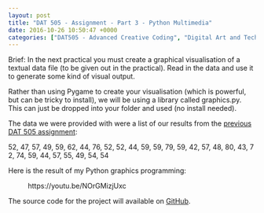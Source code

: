 ```yaml
---
layout: post
title: "DAT 505 - Assignment - Part 3 - Python Multimedia"
date: 2016-10-26 10:50:47 +0000
categories: ["DAT505 - Advanced Creative Coding", "Digital Art and Technology"]
---
```


Brief: In the next practical you must create a graphical visualisation of a textual data file (to be given out in the practical). Read in the data and use it to generate some kind of visual output.

Rather than using Pygame to create your visualisation&nbsp;(which is powerful, but can be tricky to install), we will be using a library called graphics.py. This can just be dropped into your folder and used (no install needed).

<p>The data we were provided with were a list of our results from the <a href="{{ site.baseurl }}/dat-505-assignment-part-1-mobile-app-development/">previous DAT 505 assignment</a>:</p>

52,&nbsp;47,&nbsp;57,&nbsp;49,&nbsp;59,&nbsp;62,&nbsp;44,&nbsp;76,&nbsp;52,&nbsp;52,&nbsp;44,&nbsp;59,&nbsp;59,&nbsp;79,&nbsp;59,&nbsp;42,&nbsp;57,&nbsp;48,&nbsp;80,&nbsp;43,&nbsp;72,&nbsp;74,&nbsp;59,&nbsp;44,&nbsp;57,&nbsp;55,&nbsp;49,&nbsp;54,&nbsp;54

Here is the result of my Python graphics programming:

<figure><div>
https://youtu.be/NOrGMizjUxc
</div></figure>

<p>The source code for the project will available on <a href="https://github.com/mfrench71/DAT505/tree/master/Python%20Multimedia" target="_blank" rel="noreferrer noopener">GitHub</a>.</p>
